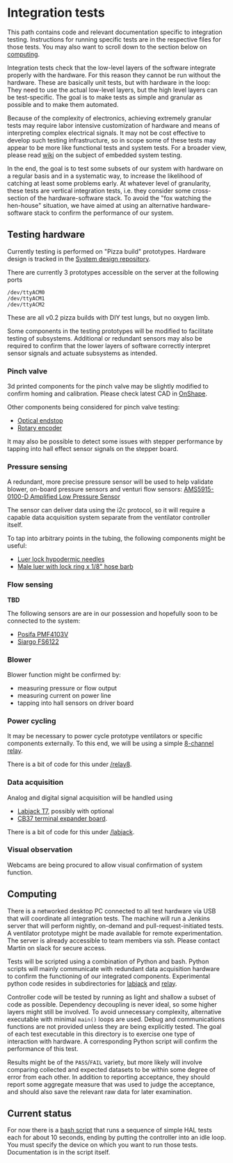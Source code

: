 # Integration tests

This path contains code and relevant documentation specific to integration testing.
Instructions for running specific tests are in the respective files for those tests. You may also want to
scroll down to the section below on [computing](#Computing).

Integration tests check that the low-level layers of the software integrate properly with the hardware.
For this reason they cannot be run without the hardware. These are basically unit tests,
but with hardware in the loop: They need to use the actual low-level layers, but the high level
layers can be test-specific. The goal is to make tests as simple and granular as possible and to make them
automated.

Because of the complexity of electronics, achieving extremely granular tests may require
labor intensive customization of hardware and means of interpreting complex electrical signals.
It may not be cost effective to develop such testing infrastructure, so in scope some of these tests
may appear to be more like functional tests and system tests. For a broader view,
please read
[wiki](https://github.com/RespiraWorks/VentilatorSoftware/wiki/Embedded-software-testing)
on the subject of embedded system testing.

In the end, the goal is to test some subsets of our system with hardware on a regular basis and
in a systematic way, to increase the likelihood of catching at least some problems early.
At whatever level of granularity, these tests are vertical integration tests, i.e. they consider
some cross-section of the hardware-software stack. To avoid the "fox watching the hen-house" situation,
we have aimed at using an alternative hardware-software stack to confirm the performance of our system.

## Testing hardware

Currently testing is performed on "Pizza build" prototypes. Hardware design is tracked in
the [System design repository](https://github.com/RespiraWorks/SystemDesign/).

There are currently 3 prototypes accessible on the server at the following ports
```
/dev/ttyACM0
/dev/ttyACM1
/dev/ttyACM2
```
These are all v0.2 pizza builds with DIY test lungs, but no oxygen limb.

Some components in the testing prototypes will be modified to facilitate testing of subsystems.
Additional or redundant sensors may also be required to confirm that the lower layers of software
correctly interpret sensor signals and actuate subsystems as intended.

### Pinch valve
3d printed components for the pinch valve may be slightly modified to confirm homing
and calibration. Please check latest CAD in
[OnShape](https://cad.onshape.com/documents/3fe0c1f79c482144c267173d/w/2ad1c08071a25185f9c78c68/e/9acbcff0021f6442a8116619).

Other components being considered for pinch valve testing:
* [Optical endstop](https://www.amazon.com/MakerHawk-Optical-Endstop-Photoelectric-Control/dp/B07PMW2QMT)
* [Rotary encoder](https://www.cuidevices.com/product/motion/rotary-encoders/absolute/modular/amt20-v-kit/amt203s-v)

It may also be possible to detect some issues with stepper performance by tapping into hall effect
sensor signals on the stepper board.

### Pressure sensing
A redundant, more precise pressure sensor will be used to help validate
blower, on-board pressure sensors and venturi flow sensors:
[AMS5915-0100-D Amplified Low Pressure Sensor](https://store.ncd.io/product/ams5915-0100-d-amplified-low-pressure-sensor-0-100-mbar-0-to-1-450-psi-i2c-mini-module/)

The sensor can deliver data using the i2c protocol, so it will require a capable data acquisition
system separate from the ventilator controller itself.

To tap into arbitrary points in the tubing, the following components might be useful:
* [Luer lock hypodermic needles](https://www.amazon.com/gp/product/B07TT3KNXP)
* [Male luer with lock ring x 1/8" hose barb](https://www.amazon.com/gp/product/B003NV2T34)

### Flow sensing

**TBD**

The following sensors are are in our possession and hopefully soon to be connected to the system:
* [Posifa PMF4103V](https://posifatech.com/wp-content/uploads/2019/10/DataSheet_PMF4000_MassAirFlow_RevE_C2.pdf)
* [Siargo FS6122](https://www.servoflo.com/mass-flow-sensors/siargo-mass-flow-sensors/1229-fs6122)

### Blower

Blower function might be confirmed by:
 * measuring pressure or flow output
 * measuring current on power line
 * tapping into hall sensors on driver board

### Power cycling

It may be necessary to power cycle prototype ventilators or specific components externally.
To this end, we will be using a simple
[8-channel relay](https://www.amazon.com/SainSmart-Eight-Channel-Relay-Automation/dp/B0093Y89DE).

There is a bit of code for this under [/relay8](relay8).

### Data acquisition

Analog and digital signal acquisition will be handled using
* [Labjack T7](https://labjack.com/products/t7), possibly with optional
* [CB37 terminal expander board](https://labjack.com/accessories/cb37-terminal-board).

There is a bit of code for this under [/labjack](labjack).

### Visual observation

Webcams are being procured to allow visual confirmation of system function.

## Computing

There is a networked desktop PC connected to all test hardware via USB that will coordinate all integration tests. The
machine will run a Jenkins server that will perform nightly, on-demand and pull-request-initiated tests. A ventilator
prototype might be made available for remote experimentation. The server is already accessible to team
members via ssh. Please contact Martin on slack for secure access.

Tests will be scripted using a combination of Python and bash. Python scripts will mainly communicate with redundant
data acquisition hardware to confirm the functioning of our integrated components. Experimental python code
resides in subdirectories for [labjack](labjack) and [relay](relay8).

Controller code will be tested by running as light and shallow a subset of code as possible. Dependency decoupling
is never ideal, so some higher layers might still be involved. To avoid unnecessary complexity, alternative executable
with minimal `main()` loops are used. Debug and communications functions are not provided unless they are being
explicitly tested. The goal of each test executable in this directory is to exercise one type of interaction with
hardware. A corresponding Python script will confirm the performance of this test.

Results might be of the `PASS`/`FAIL` variety, but more likely will involve comparing collected and expected datasets
to be within some degree of error from each other. In addition to reporting acceptance, they should report some aggregate
measure that was used to judge the acceptance, and should also save the relevant raw data for later examination.

## Current status

For now there is a [bash script](run_all.sh) that runs a sequence of simple HAL tests each for about 10 seconds, ending
by putting the controller into an idle loop. You must specify the device on which you want to run those tests.
Documentation is in the script itself.
